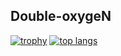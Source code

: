 ## Double-oxygeN

[![trophy](https://github-profile-trophy.vercel.app/?username=Double-oxygeN&column=4&margin-w=12&margin-h=48&no-frame=true)](https://github.com/ryo-ma/github-profile-trophy)
[![top langs](https://github-readme-stats.vercel.app/api/top-langs/?username=Double-oxygeN&hide=Verilog,HTML&langs_count=6)](https://github.com/anuraghazra/github-readme-stats)
